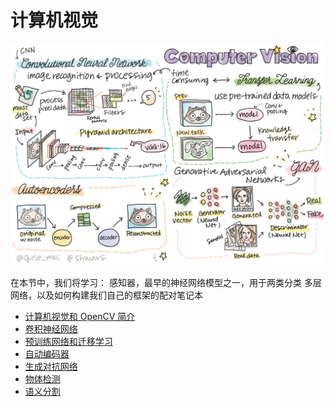 # 计算机视觉



[![Summary of Computer Vision content in a doodle](https://github.com/happyzjp/AI-For-Beginners/raw/main/translations/zh_cn/sketchnotes/ai-computervision.png)](https://github.com/happyzjp/AI-For-Beginners/blob/main/translations/zh_cn/sketchnotes/ai-computervision.png)

在本节中，我们将学习： <Keep This Symbol> 感知器，最早的神经网络模型之一，用于两类分类 <Keep This Symbol> 多层网络，以及如何构建我们自己的框架的配对笔记本

- [计算机视觉和 OpenCV 简介](https://github.com/happyzjp/AI-For-Beginners/blob/main/translations/zh_cn/4-ComputerVision/06-IntroCV/README.md)
- [卷积神经网络](https://github.com/happyzjp/AI-For-Beginners/blob/main/translations/zh_cn/4-ComputerVision/07-ConvNets/README.md)
- [预训练网络和迁移学习](https://github.com/happyzjp/AI-For-Beginners/blob/main/translations/zh_cn/4-ComputerVision/08-TransferLearning/README.md)
- [ 自动编码器](https://github.com/happyzjp/AI-For-Beginners/blob/main/translations/zh_cn/4-ComputerVision/09-Autoencoders/README.md)
- [生成对抗网络](https://github.com/happyzjp/AI-For-Beginners/blob/main/translations/zh_cn/4-ComputerVision/10-GANs/README.md)
- [ 物体检测](https://github.com/happyzjp/AI-For-Beginners/blob/main/translations/zh_cn/4-ComputerVision/11-ObjectDetection/README.md)
- [ 语义分割](https://github.com/happyzjp/AI-For-Beginners/blob/main/translations/zh_cn/4-ComputerVision/12-Segmentation/README.md)